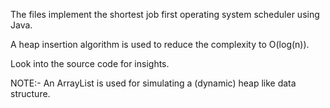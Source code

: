 The files implement the shortest job first operating system scheduler using Java.

A heap insertion algorithm is used to reduce the complexity to O(log(n)).

Look into the source code for insights. 


NOTE:- An ArrayList is used for simulating a (dynamic) heap like data structure.
